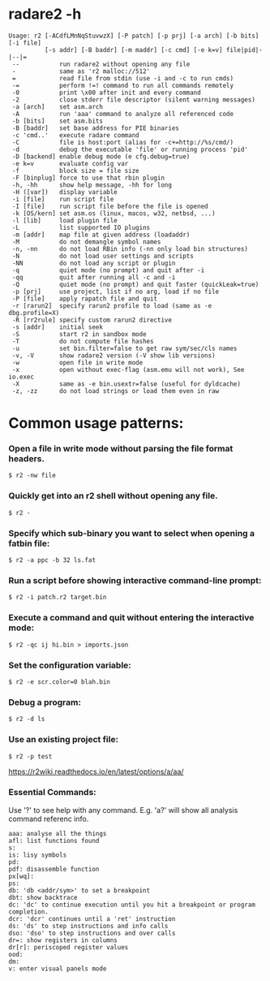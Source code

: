 # radare2 -h           

```
Usage: r2 [-ACdfLMnNqStuvwzX] [-P patch] [-p prj] [-a arch] [-b bits] [-i file]
          [-s addr] [-B baddr] [-m maddr] [-c cmd] [-e k=v] file|pid|-|--|=
 --           run radare2 without opening any file
 -            same as 'r2 malloc://512'
 =            read file from stdin (use -i and -c to run cmds)
 -=           perform !=! command to run all commands remotely
 -0           print \x00 after init and every command
 -2           close stderr file descriptor (silent warning messages)
 -a [arch]    set asm.arch
 -A           run 'aaa' command to analyze all referenced code
 -b [bits]    set asm.bits
 -B [baddr]   set base address for PIE binaries
 -c 'cmd..'   execute radare command
 -C           file is host:port (alias for -c+=http://%s/cmd/)
 -d           debug the executable 'file' or running process 'pid'
 -D [backend] enable debug mode (e cfg.debug=true)
 -e k=v       evaluate config var
 -f           block size = file size
 -F [binplug] force to use that rbin plugin
 -h, -hh      show help message, -hh for long
 -H ([var])   display variable
 -i [file]    run script file
 -I [file]    run script file before the file is opened
 -k [OS/kern] set asm.os (linux, macos, w32, netbsd, ...)
 -l [lib]     load plugin file
 -L           list supported IO plugins
 -m [addr]    map file at given address (loadaddr)
 -M           do not demangle symbol names
 -n, -nn      do not load RBin info (-nn only load bin structures)
 -N           do not load user settings and scripts
 -NN          do not load any script or plugin
 -q           quiet mode (no prompt) and quit after -i
 -qq          quit after running all -c and -i
 -Q           quiet mode (no prompt) and quit faster (quickLeak=true)
 -p [prj]     use project, list if no arg, load if no file
 -P [file]    apply rapatch file and quit
 -r [rarun2]  specify rarun2 profile to load (same as -e dbg.profile=X)
 -R [rr2rule] specify custom rarun2 directive
 -s [addr]    initial seek
 -S           start r2 in sandbox mode
 -T           do not compute file hashes
 -u           set bin.filter=false to get raw sym/sec/cls names
 -v, -V       show radare2 version (-V show lib versions)
 -w           open file in write mode
 -x           open without exec-flag (asm.emu will not work), See io.exec
 -X           same as -e bin.usextr=false (useful for dyldcache)
 -z, -zz      do not load strings or load them even in raw
```


# Common usage patterns:
### Open a file in write mode without parsing the file format headers.
```
$ r2 -nw file
```
### Quickly get into an r2 shell without opening any file.
```
$ r2 -
```
### Specify which sub-binary you want to select when opening a fatbin file:
```
$ r2 -a ppc -b 32 ls.fat
```
### Run a script before showing interactive command-line prompt:
```
$ r2 -i patch.r2 target.bin
```
### Execute a command and quit without entering the interactive mode:
```
$ r2 -qc ij hi.bin > imports.json
```
### Set the configuration variable:
```
$ r2 -e scr.color=0 blah.bin
```
### Debug a program:
```
$ r2 -d ls
```
### Use an existing project file:
```
$ r2 -p test
```


https://r2wiki.readthedocs.io/en/latest/options/a/aa/

### Essential Commands:
Use '?' to see help with any command. E.g. 'a?' will show all analysis command referenc info. 
```
aaa: analyse all the things
afl: list functions found
s: 
is: lisy symbols
pd: 
pdf: disassemble function
px[wq]: 
ps: 
db: 'db <addr/sym>' to set a breakpoint
dbt: show backtrace
dc: 'dc' to continue execution until you hit a breakpoint or program completion. 
dcr: 'dcr' continues until a 'ret' instruction
ds: 'ds' to step instructions and info calls
dso: 'dso' to step instructions and over calls
dr=: show registers in columns
dr[r]: periscoped register values
ood: 
dm: 
v: enter visual panels mode
```


